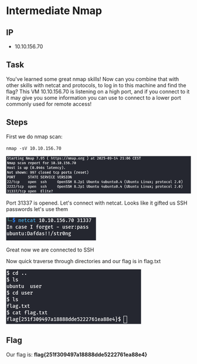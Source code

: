 # Intermediate Nmap
## IP
- 10.10.156.70
## Task

You've learned some great nmap skills! Now can you combine that with other skills with netcat and protocols, to log in to this machine and find the flag? This VM 10.10.156.70 is listening on a high port, and if you connect to it it may give you some information you can use to connect to a lower port commonly used for remote access!

## Steps

First we do nmap scan:

`nmap -sV 10.10.156.70`

![alt text](image.png)

Port 31337 is opened. Let's connect with netcat.
Looks like it gifted us SSH passwords let's use them

![alt text](image-1.png)

Great now we are connected to SSH

Now quick traverse through directories and our flag is in flag.txt

![alt text](image-2.png)


## Flag

Our flag is: **flag{251f309497a18888dde5222761ea88e4}**
